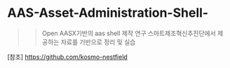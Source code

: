 # AAS-Asset-Administration-Shell-

>> Open AASX기반의 aas shell 제작 연구
스마트제조혁신추진단에서 제공하는 자료를 기반으로 정리 및 실습



[참조]
https://github.com/kosmo-nestfield
